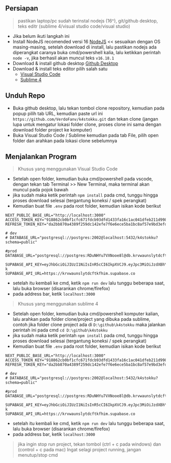 ## Persiapan
> pastikan laptop/pc sudah terinstal nodejs (16^), git/github desktop, teks editr (sublime 4/visual studio code/visual studio)
- Jika belum ikuti langkah ini
- Install NodeJS recomended versi 16 [NodeJS](https://nodejs.org/en/blog/release/v16.18.1/) << sesuaikan dengan OS masing-masing, setelah download di install, lalu pastikan nodejs ada diperangkat caranya buka cmd/powershell kalia, lalu ketikkan perintah `node -v`, jika berhasil akan muncul teks `v16.18.1`
- Download & install github desktop [Github Desktop](https://desktop.github.com/)
- Download & install teks editor pilih salah satu
  - [Visual Studio Code](https://code.visualstudio.com/download)
  - [Sublime 4](https://www.sublimetext.com/download)
  
## Unduh Repo
- Buka github desktop, lalu tekan tombol clone repository, kemudian pada popup pilih tab URL, kemudian paste url ini `https://github.com/VerdoFanv/k4stokku.git` dan tekan clone (jangan lupa untuk mengatur lokasi folder clone, proses clone ini sama dengan download folder project ke komputer)
- Buka Visual Studio Code / Sublime kemudian pada tab File, pilih open folder dan arahkan pada lokasi clone sebelumnya

## Menjalankan Program
> Khusus yang menggunakan Visual Studio Code
- Setelah open folder, kemudian buka cmd/powershell pada vscode, dengan tekan tab Terminal >> New Terminal, maka terminal akan muncul pada pojok bawah
- jika sudah maka ketik perintah `npm install` pada cmd, tunggu hingga proses download selesai (tergantung koneksi / spek perangkat)
- Kemudian buat file `.env` pada root folder, kemudian isikan kode berikut
```
NEXT_PUBLIC_BASE_URL="http://localhost:3000"
ACCESS_TOKEN_KEY="918862cb0bf1cfc671fdcb93dfd1433fa16c1ac041dfeb211d998925e93a419e56e732c858861582f02ed7a61ac9713d909d9f779799553583335f3fc284385e"
REFRESH_TOKEN_KEY="da2bb870a4389f259dc142efe7f6e6ece5ba1bc8af57e9bd3efdbae41ec7a417679ed4d843ad2d70e5e2889b0826266c9f6830db704252ad93dde4ca49d6dff6"

# dev
# DATABASE_URL="postgresql://postgres:2002@localhost:5432/k4stokku?schema=public"

#prod
DATABASE_URL="postgresql://postgres:RDuNHYu7VXNooe8l@db.krvwaunslytdcftkfhim.supabase.co:5432/postgres"

SUPABASE_API_KEY=eyJhbGciOiJIUzI1NiIsInR5cCI6IkpXVCJ9.eyJpc3MiOiJzdXBhYmFzZSIsInJlZiI6ImtydndhdW5zbHl0ZGNmdGtmaGltIiwicm9sZSI6InNlcnZpY2Vfcm9sZSIsImlhdCI6MTY2MzQ2Mzg0NiwiZXhwIjoxOTc5MDM5ODQ2fQ.Ml8n7EveOG7wTDbwABaa6oaDQ_i0tPMKlsj5TCRrF-k
SUPABASE_API_URL=https://krvwaunslytdcftkfhim.supabase.co
```

- setelah itu kembali ke cmd, ketik `npm run dev` lalu tunggu beberapa saat, lalu buka browser (disarankan chrome/firefox)
- pada address bar, ketik `localhost:3000`
  
> Khusus yang menggunakan sublime 4
- Setelah open folder, kemudian buka cmd/powershell komputer kalian, lalu arahkan pada folder clone/project yang dibuka pada sublime, contoh jika folder clone project ada di `D:\github\k4stokku` maka jalankan perintah ini pada cmd `cd D:\github\k4stokku`
- jika sudah maka ketik perintah `npm install` pada cmd, tunggu hingga proses download selesai (tergantung koneksi / spek perangkat)
- Kemudian buat file `.env` pada root folder, kemudian isikan kode berikut
```
NEXT_PUBLIC_BASE_URL="http://localhost:3000"
ACCESS_TOKEN_KEY="918862cb0bf1cfc671fdcb93dfd1433fa16c1ac041dfeb211d998925e93a419e56e732c858861582f02ed7a61ac9713d909d9f779799553583335f3fc284385e"
REFRESH_TOKEN_KEY="da2bb870a4389f259dc142efe7f6e6ece5ba1bc8af57e9bd3efdbae41ec7a417679ed4d843ad2d70e5e2889b0826266c9f6830db704252ad93dde4ca49d6dff6"

# dev
# DATABASE_URL="postgresql://postgres:2002@localhost:5432/k4stokku?schema=public"

#prod
DATABASE_URL="postgresql://postgres:RDuNHYu7VXNooe8l@db.krvwaunslytdcftkfhim.supabase.co:5432/postgres"

SUPABASE_API_KEY=eyJhbGciOiJIUzI1NiIsInR5cCI6IkpXVCJ9.eyJpc3MiOiJzdXBhYmFzZSIsInJlZiI6ImtydndhdW5zbHl0ZGNmdGtmaGltIiwicm9sZSI6InNlcnZpY2Vfcm9sZSIsImlhdCI6MTY2MzQ2Mzg0NiwiZXhwIjoxOTc5MDM5ODQ2fQ.Ml8n7EveOG7wTDbwABaa6oaDQ_i0tPMKlsj5TCRrF-k
SUPABASE_API_URL=https://krvwaunslytdcftkfhim.supabase.co
```

- setelah itu kembali ke cmd, ketik `npm run dev` lalu tunggu beberapa saat, lalu buka browser (disarankan chrome/firefox)
- pada address bar, ketik `localhost:3000`

> jika ingin stop run project, tekan tombol (ctrl + c pada windows) dan (control + c pada mac)
> Ingat selagi project running, jangan menutup/stop cmd